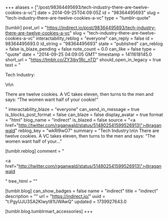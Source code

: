 +++
aliases = ["/post/98364495693/tech-industry-there-are-twelve-cookies-a-vc"]
date = 2014-09-25T04:09:05Z
id = "98364495693"
slug = "tech-industry-there-are-twelve-cookies-a-vc"
type = "tumblr-quote"

[tumblr]
post_url = "https://indirect.io/post/98364495693/tech-industry-there-are-twelve-cookies-a-vc"
slug = "tech-industry-there-are-twelve-cookies-a-vc"
interactability_reblog = "everyone"
can_reply = false
id = 98364495693.0
id_string = "98364495693"
state = "published"
can_reblog = false
is_blaze_pending = false
note_count = 0.0
can_like = false
type = "quote"
date = "2014-09-25 04:09:05 GMT"
timestamp = 1411618145.0
short_url = "https://tmblr.co/ZY3jby1Rc_nTD"
should_open_in_legacy = true
text = "<p>Tech Industry:</p>\n\n<p>There are twelve cookies. A VC takes eleven, then turns to the men and says: “The women want half of your cookie!&ldquo;</p>"
interactability_blaze = "everyone"
can_send_in_message = true
is_blocks_post_format = false
can_blaze = false
display_avatar = true
format = "html"
blog_name = "indirect"
is_blazed = false
source = "<a href=\"http://twitter.com/raganwald/status/514802541599526913\">@raganwald</a>"
reblog_key = "wkRl9wO7"
summary = "Tech Industry:\n\n There are twelve cookies. A VC takes eleven, then turns to the men and says: “The women want half of your..."

[tumblr.reblog]
comment = "<p><a href=\"http://twitter.com/raganwald/status/514802541599526913\">@raganwald</a></p>"
tree_html = ""

[tumblr.blog]
can_show_badges = false
name = "indirect"
title = "indirect"
description = ""
url = "https://indirect.io/"
uuid = "t:PgyUJU3SA2Klwyt81UWAwQ"
updated = 1739927643.0

[tumblr.blog.tumblrmart_accessories]
+++
